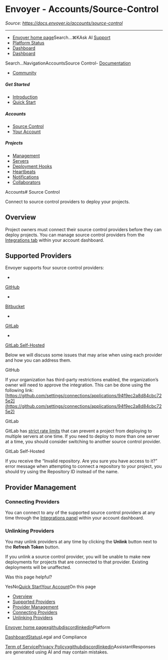 # Envoyer - Accounts/Source-Control

*Source: https://docs.envoyer.io/accounts/source-control*

---

- [Envoyer home page](https://envoyer.io)Search...⌘KAsk AI
[Support](/cdn-cgi/l/email-protection#c5a0abb3aabca0b785a9a4b7a4b3a0a9eba6aaa8)
- [Platform Status](https://status.laravel.com/)
- [Dashboard](https://envoyer.io)
- [Dashboard](https://envoyer.io)

Search...NavigationAccountsSource Control- [Documentation](/introduction)
- [Community](https://discord.com/invite/laravel)
##### Get Started

- [Introduction](/introduction)
- [Quick Start](/quick-start)

##### Accounts

- [Source Control](/accounts/source-control)
- [Your Account](/accounts/your-account)

##### Projects

- [Management](/projects/management)
- [Servers](/projects/servers)
- [Deployment Hooks](/projects/deployment-hooks)
- [Heartbeats](/projects/heartbeats)
- [Notifications](/projects/notifications)
- [Collaborators](/projects/collaborators)

Accounts# Source Control

Connect to source control providers to deploy your projects.

## [​](#overview)Overview

Project owners must connect their source control providers before they can deploy projects. You can manage source control providers from the [Integrations tab](https://envoyer.io/user/profile#/integrations) within your account dashboard.

## [​](#supported-providers)Supported Providers

Envoyer supports four source control providers:

- 
[ GitHub](https://github.com)

- 
[ Bitbucket](https://bitbucket.com)

- 
[ GitLab](https://gitlab.com)

- 
[ GitLab Self-Hosted](https://about.gitlab.com/install/)

Below we will discuss some issues that may arise when using each provider and how you can address them.

GitHub

If your organization has third-party restrictions enabled, the organization’s owner will need to approve the integration. This can be done using the following link: [https://github.com/settings/connections/applications/94f9ec2a8d84cbc725e2](https://github.com/settings/connections/applications/94f9ec2a8d84cbc725e2)

GitLab

GitLab has [strict rate limits](https://docs.gitlab.com/ee/security/rate_limits.html) that can prevent a project from deploying to multiple servers at one time. If you need to deploy to more than one server at a time, you should consider switching to another source control provider.

GitLab Self-Hosted

If you receive the “Invalid repository. Are you sure you have access to it?” error message when attempting to connect a repository to your project, you should try using the Repository ID instead of the name.

## [​](#provider-management)Provider Management

### [​](#connecting-providers)Connecting Providers

You can connect to any of the supported source control providers at any time through the [Integrations panel](https://envoyer.io/user/profile#/integrations) within your account dashboard.

### [​](#unlinking-providers)Unlinking Providers

You may unlink providers at any time by clicking the **Unlink** button next to the **Refresh Token** button.

If you unlink a source control provider, you will be unable to make new deployments for projects that are connected to that provider. Existing deployments will be unaffected.

Was this page helpful?

YesNo[Quick Start](/quick-start)[Your Account](/accounts/your-account)On this page
- [Overview](#overview)
- [Supported Providers](#supported-providers)
- [Provider Management](#provider-management)
- [Connecting Providers](#connecting-providers)
- [Unlinking Providers](#unlinking-providers)

[Envoyer home page](https://envoyer.io)[x](https://x.com/laravelphp)[github](https://github.com/laravel)[discord](https://discord.com/invite/laravel)[linkedin](https://linkedin.com/company/laravel)Platform

[Dashboard](https://envoyer.io/)[Status](https://status.laravel.com/)Legal and Compliance

[Term of Service](https://envoyer.io/terms)[Privacy Policy](https://envoyer.io/privacy)[x](https://x.com/laravelphp)[github](https://github.com/laravel)[discord](https://discord.com/invite/laravel)[linkedin](https://linkedin.com/company/laravel)AssistantResponses are generated using AI and may contain mistakes.
